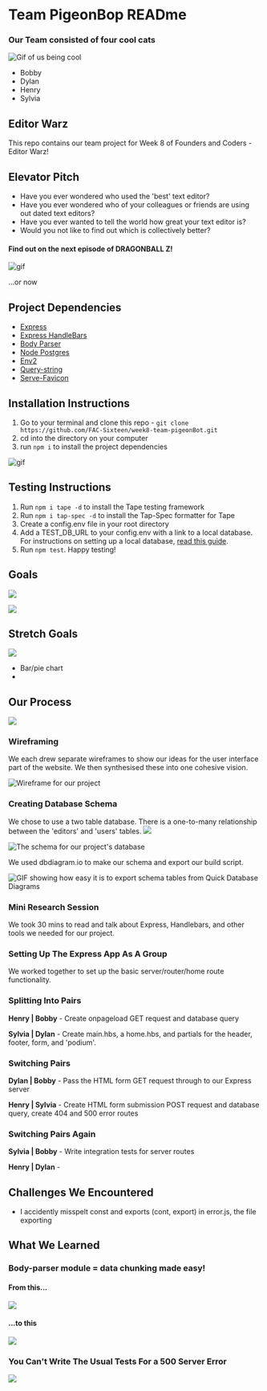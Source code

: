 # Team PigeonBop READme

### Our Team consisted of four cool cats

![Gif of us being cool](https://media.giphy.com/media/qrIsXgEdorkI/giphy.gif)

- Bobby 
- Dylan 
- Henry
- Sylvia

## Editor Warz
This repo contains our team project for Week 8 of Founders and Coders - Editor Warz!

## Elevator Pitch

- Have you ever wondered who used the 'best' text editor?
- Have you ever wondered who of your colleagues or friends are using out dated text editors?
- Have you ever wanted to tell the world how great your text editor is?
- Would you not like to find out which is collectively better?

#### Find out on the next episode of DRAGONBALL Z!

![gif](https://media.giphy.com/media/K9rQXtu1XdsCQ/giphy.gif)

...or now

## Project Dependencies
* [Express](https://www.npmjs.com/package/express)
* [Express HandleBars](https://www.npmjs.com/package/express-handlebars)
* [Body Parser](https://www.npmjs.com/package/body-parser)
* [Node Postgres](https://www.npmjs.com/package/pg)
* [Env2](https://www.npmjs.com/package/env2)
* [Query-string](https://www.npmjs.com/package/query-string)
* [Serve-Favicon](https://www.npmjs.com/package/serve-favicon)

## Installation Instructions

1. Go to your terminal and clone this repo - ```git clone https://github.com/FAC-Sixteen/week8-team-pigeonBot.git```
2. cd into the directory on your computer
3. run ```npm i``` to install the project dependencies 

![gif](https://media.giphy.com/media/xUPGcEliCc7bETyfO8/giphy.gif)

## Testing Instructions
1. Run ```npm i tape -d``` to install the Tape testing framework
2. Run ```npm i tap-spec -d``` to install the Tap-Spec formatter for Tape
3. Create a config.env file in your root directory
4. Add a TEST_DB_URL to your config.env with a link to a local database. For instructions on setting up a local database, [read this guide](https://hackmd.io/NRxnR1PgQI-iQlF-wsqqdg?both).
5. Run ```npm test```. Happy testing!

## Goals

![](https://i.imgur.com/ULoPEpo.jpg)


![](https://i.imgur.com/Yd70csf.jpg)

## Stretch Goals
![](https://i.imgur.com/fDrnudI.jpg)
- Bar/pie chart
- 

## Our Process
![](https://i.imgur.com/UJKMxDF.jpg)

### Wireframing
We each drew separate wireframes to show our ideas for the user interface part of the website. We then synthesised these into one cohesive vision.

![Wireframe for our project](https://i.imgur.com/HCcY74H.jpg)

### Creating Database Schema
We chose to use a two table database. There is a one-to-many relationship between the 'editors' and 'users' tables.
![](https://i.imgur.com/cKMnwn6.jpg)

![The schema for our project's database](https://i.imgur.com/evi1Gph.png)

We used dbdiagram.io to make our schema and export our build script.

![GIF showing how easy it is to export schema tables from Quick Database Diagrams](https://i.imgur.com/Hve72wG.gif)

### Mini Research Session
We took 30 mins to read and talk about Express, Handlebars, and other tools we needed for our project.

### Setting Up The Express App As A Group

We worked together to set up the basic server/router/home route functionality.

### Splitting Into Pairs

**Henry | Bobby** - Create onpageload GET request and database query

**Sylvia | Dylan** - Create main.hbs, a home.hbs, and partials for the header, footer, form, and 'podium'.

### Switching Pairs

**Dylan | Bobby** - Pass the HTML form GET request through to our Express server

**Henry | Sylvia** - Create HTML form submission POST request and database query, create 404 and 500 error routes


### Switching Pairs Again

**Sylvia | Bobby** - Write integration tests for server routes

**Henry | Dylan** - 

## Challenges We Encountered

- I accidently misspelt const and exports (cont, export) in error.js, the file exporting 

## What We Learned

### Body-parser module = data chunking made easy!
#### From this...
![](https://i.imgur.com/g41D3u8.png)

#### ...to this
![](https://i.imgur.com/4ciDERj.png)

### You Can't Write The Usual Tests For a 500 Server Error




![](https://i.imgur.com/0tWPS8O.jpg)





